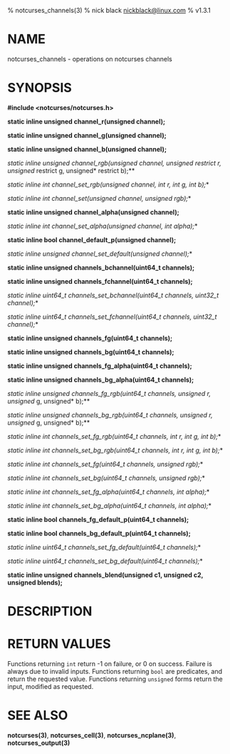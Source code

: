 % notcurses_channels(3)
% nick black <nickblack@linux.com>
% v1.3.1

# NAME

notcurses_channels - operations on notcurses channels

# SYNOPSIS

**#include <notcurses/notcurses.h>**

**static inline unsigned
channel_r(unsigned channel);**

**static inline unsigned
channel_g(unsigned channel);**

**static inline unsigned
channel_b(unsigned channel);**

**static inline unsigned
channel_rgb(unsigned channel, unsigned* restrict r, unsigned* restrict g,
                unsigned* restrict b);**

**static inline int
channel_set_rgb(unsigned* channel, int r, int g, int b);**

**static inline int
channel_set(unsigned* channel, unsigned rgb);**

**static inline unsigned
channel_alpha(unsigned channel);**

**static inline int
channel_set_alpha(unsigned* channel, int alpha);**

**static inline bool
channel_default_p(unsigned channel);**

**static inline unsigned
channel_set_default(unsigned* channel);**

**static inline unsigned
channels_bchannel(uint64_t channels);**

**static inline unsigned
channels_fchannel(uint64_t channels);**

**static inline uint64_t
channels_set_bchannel(uint64_t* channels, uint32_t channel);**

**static inline uint64_t
channels_set_fchannel(uint64_t* channels, uint32_t channel);**

**static inline unsigned
channels_fg(uint64_t channels);**

**static inline unsigned
channels_bg(uint64_t channels);**

**static inline unsigned
channels_fg_alpha(uint64_t channels);**

**static inline unsigned
channels_bg_alpha(uint64_t channels);**

**static inline unsigned
channels_fg_rgb(uint64_t channels, unsigned* r, unsigned* g, unsigned* b);**

**static inline unsigned
channels_bg_rgb(uint64_t channels, unsigned* r, unsigned* g, unsigned* b);**

**static inline int
channels_set_fg_rgb(uint64_t* channels, int r, int g, int b);**

**static inline int
channels_set_bg_rgb(uint64_t* channels, int r, int g, int b);**

**static inline int
channels_set_fg(uint64_t* channels, unsigned rgb);**

**static inline int
channels_set_bg(uint64_t* channels, unsigned rgb);**

**static inline int
channels_set_fg_alpha(uint64_t* channels, int alpha);**

**static inline int
channels_set_bg_alpha(uint64_t* channels, int alpha);**

**static inline bool
channels_fg_default_p(uint64_t channels);**

**static inline bool
channels_bg_default_p(uint64_t channels);**

**static inline uint64_t
channels_set_fg_default(uint64_t* channels);**

**static inline uint64_t
channels_set_bg_default(uint64_t* channels);**

**static inline unsigned
channels_blend(unsigned c1, unsigned c2, unsigned blends);**

# DESCRIPTION


# RETURN VALUES

Functions returning `int` return -1 on failure, or 0 on success. Failure is
always due to invalid inputs. Functions returning `bool` are predicates, and
return the requested value. Functions returning `unsigned` forms return the
input, modified as requested.

# SEE ALSO

**notcurses(3)**, **notcurses_cell(3)**, **notcurses_ncplane(3)**,
**notcurses_output(3)**
